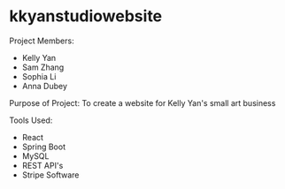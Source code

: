 # kkyanstudiowebsite

Project Members:
- Kelly Yan
- Sam Zhang
- Sophia Li
- Anna Dubey

Purpose of Project:
To create a website for Kelly Yan's small art business

Tools Used:
- React
- Spring Boot
- MySQL
- REST API's
- Stripe Software
